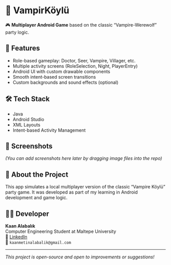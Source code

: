 # 🧛 VampirKöylü

🎮 **Multiplayer Android Game** based on the classic “Vampire-Werewolf” party logic.

## 📱 Features
- Role-based gameplay: Doctor, Seer, Vampire, Villager, etc.
- Multiple activity screens (RoleSelection, Night, PlayerEntry)
- Android UI with custom drawable components
- Smooth intent-based screen transitions
- Custom backgrounds and sound effects (optional)

## 🛠️ Tech Stack
- Java
- Android Studio
- XML Layouts
- Intent-based Activity Management

## 🚀 Screenshots
*(You can add screenshots here later by dragging image files into the repo)*

## 🧠 About the Project
This app simulates a local multiplayer version of the classic “Vampire Köylü” party game. It was developed as part of my learning in Android development and game logic.

## 👨‍💻 Developer
**Kaan Alabalık**  
Computer Engineering Student at Maltepe University  
🔗 [LinkedIn](https://www.linkedin.com/in/kaan-metin-alabalik-180222365/)  
📧 `kaanmetinalabalik@gmail.com`

---

*This project is open-source and open to improvements or suggestions!*
